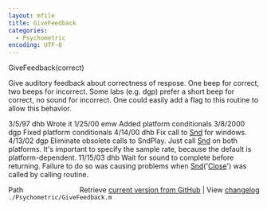 ```yaml
---
layout: mfile
title: GiveFeedback
categories:
  - Psychometric
encoding: UTF-8
---
```


 GiveFeedback\(correct\)

 Give auditory feedback about correctness of respose.  One beep for
 correct, two beeps for incorrect.  Some labs \(e.g. dgp\) prefer
 a short beep for correct, no sound for incorrect.  One could
 easily add a flag to this routine to allow this behavior.

 3/5/97     dhb  Wrote it
 1/25/00    emw  Added platform conditionals
 3/8/2000   dgp  Fixed platform conditionals
 4/14/00   dhb  Fix call to [Snd](/docs/Snd) for windows.
 4/13/02    dgp  Eliminate obsolete calls to SndPlay. Just call [Snd](/docs/Snd) on both platforms.
                 It's important to specify the sample rate, because the default is
                 platform-dependent.
 11/15/03  dhb  Wait for sound to complete before returning.  Failure to do so
                 was causing problems when [Snd](/docs/Snd)\('[Close](/docs/Close)'\) was called by calling
                 routine.


<div class="code_header" style="text-align:right;">
  <span style="float:left;">Path&nbsp;&nbsp;</span> <span class="counter">Retrieve <a href=
  "https://raw.github.com/Psychtoolbox-3/Psychtoolbox-3/beta/./Psychometric/GiveFeedback.m">current version from GitHub</a> | View <a href=
  "https://github.com/Psychtoolbox-3/Psychtoolbox-3/commits/beta/./Psychometric/GiveFeedback.m">changelog</a></span>
</div>
<div class="code">
  <code>./Psychometric/GiveFeedback.m</code>
</div>
